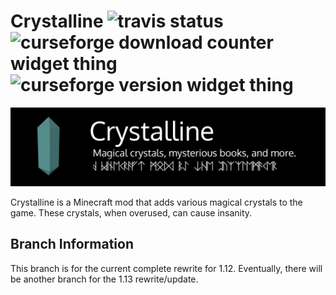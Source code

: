 # Crystalline ![travis status](https://api.travis-ci.org/ThePuzzlemaker/Crystalline.svg?branch=rewrite-1.12) ![curseforge download counter widget thing](http://cf.way2muchnoise.eu/full_crystalline_downloads.svg) ![curseforge version widget thing](http://cf.way2muchnoise.eu/versions/For%20MC_crystalline_all.svg)

![logo](src/main/resources/assets/crystalline/textures/gui/logo.png)

Crystalline is a Minecraft mod that adds various magical crystals to the game. These crystals, when overused, can cause insanity.

## Branch Information

This branch is for the current complete rewrite for 1.12. Eventually, there will be another branch for the 1.13 rewrite/update.
